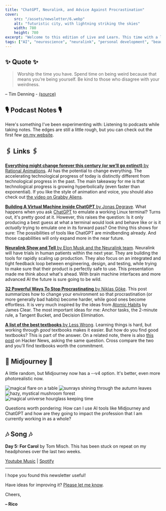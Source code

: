 ```yaml
---
title: "ChatGPT, Neuralink, and Advice Against Procrastination"
cover:
    src: "/assets/newsletter/6.webp"
    alt: "futuristic city, with lightning striking the skies"
    width: 780
    height: 780
excerpt: "Welcome to this edition of Live and Learn. This time with a list of the best textbooks, an animated video of why everything will be very different in the future, and a new podcast notes section. Enjoy."
tags: ["AI", "neuroscience", "neuralink", "personal development", "beauty"]
---
```


## ✨ Quote ✨

> Worship the time you have. Spend time on being weird because that means you’re being yourself. Be kind to those who disagree with your weirdness.

– Tim Denning - [(source)](https://timdenning.com/you-get-one-life-dont-screw-it-up-by-being-normal/)

## 🎙️ Podcast Notes 🎙️

Here's something I've been experimenting with: Listening to podcasts while taking notes. The edges are still a little rough, but you can check out the first few [on my website](/podcastnotes).

## 🖇️ Links 🖇️

[**Everything might change forever this century (or we’ll go extinct)** by Rational Animations](https://youtu.be/3K25VPdbAjU). AI has the potential to change everything. The accelerating technological progress of today is distinctly different from technological progress in the past. The main takeaway for me is that technological progress is growing hyperbolically (even faster than exponential). If you like the style of animation and voice, you should also check out [the video on Grabby Aliens](https://www.youtube.com/watch?v=l3whaviTqqg).

[**Building A Virtual Machine inside ChatGPT** by Jonas Degrave](https://www.engraved.blog/building-a-virtual-machine-inside/). What happens when you ask [ChatGPT](https://openai.com/blog/chatgpt/) to emulate a working Linux terminal? Turns out, it's pretty good at it. However, this raises the question: Is it only producing a best guess at what a terminal would look and behave like or is it *actually* trying to emulate one in its forward pass? One thing this shows for sure: The possibilities of tools like ChatGPT are mindbending already. And those capabilities will only expand more in the near future. 

[**Neuralink Show and Tell** by Elon Musk and the Neuralink team](https://youtu.be/YreDYmXTYi4). Neuralink will have trials in human patients within the next year. They are building the tools for rapidly scaling up production. They also focus on an integrated and tight feedback loop between engineering, design, and testing, while trying to make sure that their product is perfectly safe to use. This presentation made me think about what's ahead. With brain machine interfaces and more advanced AI the future is sure going to be wild.

[**32 Powerful Ways To Stop Procrastinating** by Niklas Göke](https://nik.art/stop-procrastinating/). This post summarizes how to change your environment so that procrastination (or more generally bad habits) become harder, while good ones become effortless. It is very much inspired by the ideas from [Atomic Habits](/booknotes/atomic-habits) by James Clear. The most important ideas for me: Anchor tasks, the 2-minute rule, a Tangent Bucket, and Decision Elimination.

[**A list of the best textbooks** by Less Wrong](https://www.lesswrong.com/posts/xg3hXCYQPJkwHyik2/the-best-textbooks-on-every-subject). Learning things is hard, but working through *good* textbooks makes it easier. But how do you find good textbooks? This is part of the answer. On a related note, there is also [this post](https://news.ycombinator.com/item?id=18104814) on Hacker News, asking the same question. Cross compare the two and you'll find textbooks worth the commitment.

## 🌌 Midjourney 🌌

A little random, but Midjourney now has a --v4 option. It's better, even more photorealistic now.

![magical flare on a table](/assets/midjourney/magical-flare.webp)
![sunrays shining through the autumn leaves](/assets/midjourney/autumn-leaves.webp)
![hazy, mystical mushroom forest](/assets/midjourney/magical-mushroom-forest.webp)
![magical universe hourglass keeping time](/assets/midjourney/hourglass-and-time.webp)

Questions worth pondering: How can I use AI tools like Midjourney and ChatGPT and how are they going to impact the profession that I am currently working in as a whole?

## 🎶 Song 🎶

**Day 5: For Carol** by Tom Misch. This has been stuck on repeat on my headphones over the last two weeks.

[Youtube Music](https://music.youtube.com/watch?v=AOy8SGyNfXk) | [Spotify](https://open.spotify.com/track/3JjeC1epY5y2Jysxn5FVCB)

---

I hope you found this newsletter useful! 

Have ideas for improving it? [Please let me know](https://airtable.com/shro1VeyG4lkNXkx2).

Cheers,

**– Rico**
